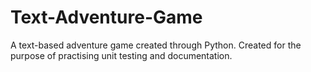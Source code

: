 # Text-Adventure-Game
A text-based adventure game created through Python. Created for the purpose of practising unit testing and documentation.

